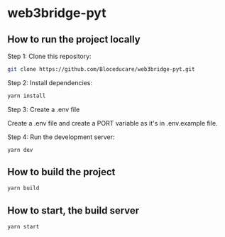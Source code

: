 # web3bridge-pyt
## How to run the project locally

Step 1: Clone this repository:

```bash
git clone https://github.com/Bloceducare/web3bridge-pyt.git
```

Step 2: Install dependencies:

```bash
yarn install
```

Step 3: Create a .env file

Create a .env file and create a PORT variable as it's in .env.example file.

Step 4: Run the development server:

```bash
yarn dev
```

## How to build the project

```bash
yarn build
```

## How to start, the build server

```bash
yarn start
```